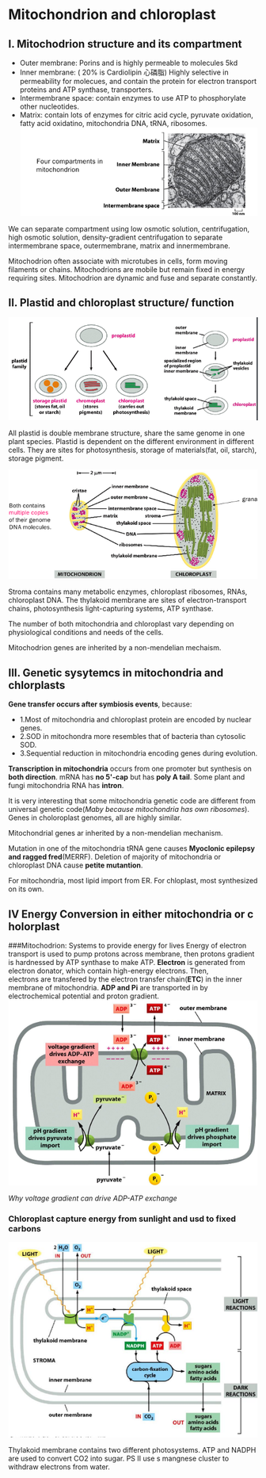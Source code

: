 # Mitochondrion and chloroplast


## I. Mitochodrion structure and its compartment
+ Outer membrane: Porins and is highly permeable to molecules 5kd
+ Inner membrane: ( 20% is Cardiolipin 心磷脂) Highly selective in permeability for molecues, and contain the
protein for electron transport proteins and ATP synthase, transporters.
+ Intermembrane space: contain enzymes to use ATP to phosphorylate other
nucleotides.
+ Matrix: contain lots of enzymes for citric acid cycle, pyruvate oxidation,
fatty acid oxidatino, mitochondria DNA, tRNA, ribosomes.
![Structure](8/8-Structure.png)

We can separate compartment using low osmotic solution, centrifugation, high
osmotic solution, density-gradient centrifugation to separate intermembrane space,
outermembrane, matrix and innermembrane.

Mitochodrion often associate with microtubes in cells, form moving filaments or
chains. Mitochodrions are mobile but remain fixed in energy requiring sites.
Mitochodrion are dynamic and fuse and separate constantly.


## II. Plastid and chloroplast structure/ function
![Plastids](8/8-plastids.png)

All plastid is double membrane structure, share the same genome in one plant
species. Plastid is dependent on the different environment in different cells.
They are sites for photosynthesis, storage of materials(fat, oil,
starch), storage pigment.

![Cholorplast](8/8-chloroplast.png)

Stroma contains many metabolic enzymes, chloroplast ribosomes, RNAs, chloroplast
DNA. The thylakoid membrane are sites of electron-transport chains, photosynthesis
light-capturing systems, ATP synthase.

The number of both mitochondria and chloroplast vary depending on physiological
conditions and needs of the cells.

Mitochodrion genes are inherited by a non-mendelian mechaism.

## III. Genetic sysytemcs in mitochondria and chlorplasts

**Gene transfer occurs after symbiosis events**, because:
+ 1.Most of mitochondria and chloroplast protein are encoded by nuclear genes.
+ 2.SOD in mitochondra more resembles that of bacteria than cytosolic SOD.
+ 3.Sequential reduction in mitochondria encoding genes during evolution.

**Transcription in mitochondria** occurs from one promoter but synthesis on
**both direction**. mRNA has **no 5'-cap** but has **poly A tail**. Some plant
and fungi mitochondria RNA has **intron**.

It is very interesting that some mitochondria genetic code are different from
universal genetic code(*Maby because mitochondria has own ribosomes*). Genes in
choloroplast genomes, all are highly similar.

Mitochondrial genes ar inherited by a non-mendelian mechanism.

Mutation in one of the mitochondria tRNA gene causes **Myoclonic epilepsy and
ragged fred**(MERRF). Deletion of majority of mitochondria or chloroplast DNA
cause **petite mutantion**.

For mitochondria, most lipid import from ER. For chloplast, most synthesized on
its own.

## IV Energy Conversion  in either mitochondria or c  holorplast
###Mitochodrion: Systems to provide energy for lives
Energy of electron transport is used to pump protons across membrane, then
protons gradient is hardnessed by ATP synthase to make ATP. **Electron** is
generated from electron donator, which contain high-energy electrons. Then,    
electrons are transfered by the electron transfer chain(**ETC**) in the inner
membrane of mitochondria. **ADP and Pi** are transported in by electrochemical
potential and proton gradient.
![ADP and Pi transport](8/8-ADPPi.png)

*Why voltage gradient can drive ADP-ATP exchange*

### Chloroplast capture energy from sunlight and usd to fixed carbons
![photosynthesis](8/8-photosynthesis.png)

Thylakoid membrane contains two different photosystems. ATP and NADPH are used
to convert CO2 into sugar. PS II use s mangnese cluster to withdraw electrons
from water.
